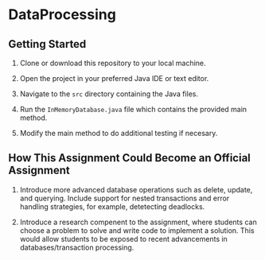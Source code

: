 # DataProcessing

## Getting Started

1. Clone or download this repository to your local machine.

2. Open the project in your preferred Java IDE or text editor.

3. Navigate to the `src` directory containing the Java files.

4. Run the `InMemoryDatabase.java` file which contains the provided main method.
   
5. Modify the main method to do additional testing if necesary.

## How This Assignment Could Become an Official Assignment

1.  Introduce more advanced database operations such as delete, update, and querying. Include support for nested transactions and error handling strategies, for example, detetecting deadlocks.

2.  Introduce a research compenent to the assignment, where students can choose a problem to solve and write code to implement a solution.  This would allow students to be exposed to recent advancements in databases/transaction processing.
